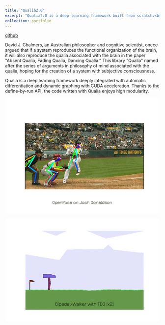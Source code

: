 ```yaml
---
title: "Qualia2.0"
excerpt: "Qualia2.0 is a deep learning framework built from scratch.<br/><img src='/images/qualia.png'>"
collection: portfolio
---
```

[github](https://github.com/Kashu7100/Qualia2.0)

David J. Chalmers, an Australian philosopher and cognitive scientist, onece argued that if a system reproduces the functional organization of the brain, it will also reproduce the qualia associated with the brain in the paper "Absent Qualia, Fading Qualia, Dancing Qualia." This library "Qualia" named after the series of arguments in philosophy of mind associated with the qualia, hoping for the creation of a system with subjective consciousness.

Qualia is a deep learning framework deeply integrated with automatic differentiation and dynamic graphing with CUDA acceleration. Thanks to the define-by-run API, the code written with Qualia enjoys high modularity.

<p align="center">
  <img src="/images/baseball.gif"/>
</p>
<p align="center">
  <img src="/images/bipedal_walker_td3.gif"/>
</p>
